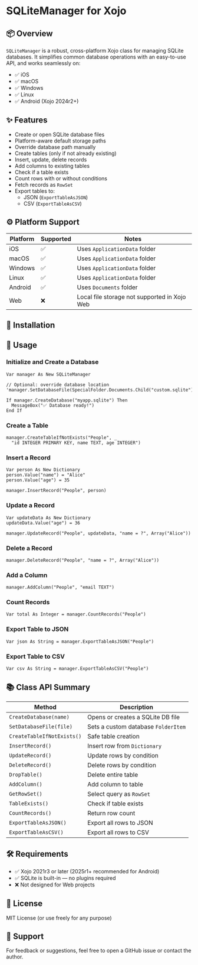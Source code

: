 # SQLiteManager for Xojo

## 📦 Overview

`SQLiteManager` is a robust, cross-platform Xojo class for managing SQLite databases. It simplifies common database operations with an easy-to-use API, and works seamlessly on:

- ✅ iOS
- ✅ macOS
- ✅ Windows
- ✅ Linux
- ✅ Android (Xojo 2024r2+)

## ✨ Features

- Create or open SQLite database files
- Platform-aware default storage paths
- Override database path manually
- Create tables (only if not already existing)
- Insert, update, delete records
- Add columns to existing tables
- Check if a table exists
- Count rows with or without conditions
- Fetch records as `RowSet`
- Export tables to:
  - JSON (`ExportTableAsJSON`)
  - CSV (`ExportTableAsCSV`)

## ⚙️ Platform Support

| Platform   | Supported | Notes |
|------------|-----------|-------|
| iOS        | ✅         | Uses `ApplicationData` folder |
| macOS      | ✅         | Uses `ApplicationData` folder |
| Windows    | ✅         | Uses `ApplicationData` folder |
| Linux      | ✅         | Uses `ApplicationData` folder |
| Android    | ✅         | Uses `Documents` folder |
| Web        | ❌         | Local file storage not supported in Xojo Web |

## 📁 Installation



## 🚀 Usage

### Initialize and Create a Database

```xojo
Var manager As New SQLiteManager

// Optional: override database location
'manager.SetDatabaseFile(SpecialFolder.Documents.Child("custom.sqlite"))

If manager.CreateDatabase("myapp.sqlite") Then
  MessageBox("✅ Database ready!")
End If
```

### Create a Table

```xojo
manager.CreateTableIfNotExists("People", _
  "id INTEGER PRIMARY KEY, name TEXT, age INTEGER")
```

### Insert a Record

```xojo
Var person As New Dictionary
person.Value("name") = "Alice"
person.Value("age") = 35

manager.InsertRecord("People", person)
```

### Update a Record

```xojo
Var updateData As New Dictionary
updateData.Value("age") = 36

manager.UpdateRecord("People", updateData, "name = ?", Array("Alice"))
```

### Delete a Record

```xojo
manager.DeleteRecord("People", "name = ?", Array("Alice"))
```

### Add a Column

```xojo
manager.AddColumn("People", "email TEXT")
```

### Count Records

```xojo
Var total As Integer = manager.CountRecords("People")
```

### Export Table to JSON

```xojo
Var json As String = manager.ExportTableAsJSON("People")
```

### Export Table to CSV

```xojo
Var csv As String = manager.ExportTableAsCSV("People")
```

## 📚 Class API Summary

| Method                        | Description |
|------------------------------|-------------|
| `CreateDatabase(name)`       | Opens or creates a SQLite DB file |
| `SetDatabaseFile(file)`      | Sets a custom database `FolderItem` |
| `CreateTableIfNotExists()`   | Safe table creation |
| `InsertRecord()`             | Insert row from `Dictionary` |
| `UpdateRecord()`             | Update rows by condition |
| `DeleteRecord()`             | Delete rows by condition |
| `DropTable()`                | Delete entire table |
| `AddColumn()`                | Add column to table |
| `GetRowSet()`                | Select query as `RowSet` |
| `TableExists()`              | Check if table exists |
| `CountRecords()`             | Return row count |
| `ExportTableAsJSON()`        | Export all rows to JSON |
| `ExportTableAsCSV()`         | Export all rows to CSV |

## 🛠 Requirements

- ✅ Xojo 2021r3 or later (2025r1+ recommended for Android)
- ✅ SQLite is built-in — no plugins required
- ❌ Not designed for Web projects

## 📄 License

MIT License (or use freely for any purpose)

## 🙋 Support

For feedback or suggestions, feel free to open a GitHub issue or contact the author.

